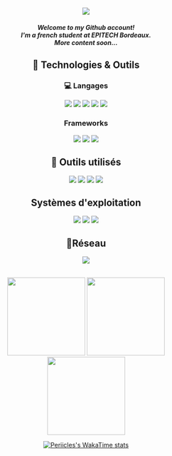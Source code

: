 
<h1 align="center">
    <a href="https://git.io/typing-svg">
    <img src="https://readme-typing-svg.herokuapp.com/?lines=Hello+There!+👋&center=true&size=30">
  </a>
</h1>

<h5 align="center">
  Welcome to my Github account!<br>
  I'm a french student at EPITECH Bordeaux.<br>
  More content soon...
</h5>

<h2 align="center">🔧 Technologies & Outils</h2>
<h3 align="center">💻 Langages</h3>

<p align="center">
    <img src="https://img.shields.io/badge/c-%2300599C.svg?style=for-the-badge&logo=c&logoColor=white">
    <img src="https://img.shields.io/badge/html5-%23E34F26.svg?style=for-the-badge&logo=html5&logoColor=white">
    <img src="https://img.shields.io/badge/css3-%231572B6.svg?style=for-the-badge&logo=css3&logoColor=white">
    <img src="https://img.shields.io/badge/javascript-%23323330.svg?style=for-the-badge&logo=javascript&logoColor=%23F7DF1E">
    <img src="https://img.shields.io/badge/python-3670A0?style=for-the-badge&logo=python&logoColor=ffdd54">
</p>

<h3 align="center">Frameworks</h3>

<p align="center">
    <img src="https://img.shields.io/badge/react-%2320232a.svg?style=for-the-badge&logo=react&logoColor=%2361DAFB">
    <img src="https://img.shields.io/badge/node.js-6DA55F?style=for-the-badge&logo=node.js&logoColor=white">
    <img src="https://img.shields.io/badge/FastAPI-005571?style=for-the-badge&logo=fastapi">
</p>

<h2 align="center">💽 Outils utilisés</h2>

<p align="center">
    <img src="https://img.shields.io/badge/Visual%20Studio%20Code-0078d7.svg?style=for-the-badge&logo=visual-studio-code&logoColor=white">
    <img src="https://img.shields.io/badge/pycharm-143?style=for-the-badge&logo=pycharm&logoColor=black&color=black&labelColor=green">
    <img src="https://img.shields.io/badge/github-%23121011.svg?style=for-the-badge&logo=github&logoColor=white">
    <img src="https://img.shields.io/badge/docker-%230db7ed.svg?style=for-the-badge&logo=docker&logoColor=white">
</p>

<h2 align="center">Systèmes d'exploitation</h2>

<p align="center">
    <img src="https://img.shields.io/badge/Windows%2011-%230079d5.svg?style=for-the-badge&logo=Windows%2011&logoColor=white">
    <img src="https://img.shields.io/badge/Linux-FCC624?style=for-the-badge&logo=linux&logoColor=black">
    <img src="https://img.shields.io/badge/Ubuntu-E95420?style=for-the-badge&logo=ubuntu&logoColor=white">
</p>

<h2 align="center">📱Réseau</h2>

<p align="center">
  <a href="https://www.linkedin.com/in/paul-ragueneau" rel="nofollow noreferrer">
    <img src="https://img.shields.io/badge/linkedin-%230077B5.svg?style=for-the-badge&logo=linkedin&logoColor=white">
    </a>
</p> 

 <br />
<div align="center">
    <img height="175em" src="https://github-readme-stats.vercel.app/api?username=Periicles&show_icons=true&theme=react&hide_border=true&count_private=true" />
    <img height="175em" src="https://github-readme-stats.vercel.app/api/top-langs/?username=Periicles&theme=react&layout=compact&hide_border=true" />
    <img height="175em" src="https://github-readme-streak-stats.herokuapp.com?user=Periicles&theme=react&fire=57F287&hide_border=true" />
     
[![Periicles's WakaTime stats](https://github-readme-stats.vercel.app/api/wakatime?username=Periicles&theme=react)](https://github.com/anuraghazra/github-readme-stats)    
 </div>
 
